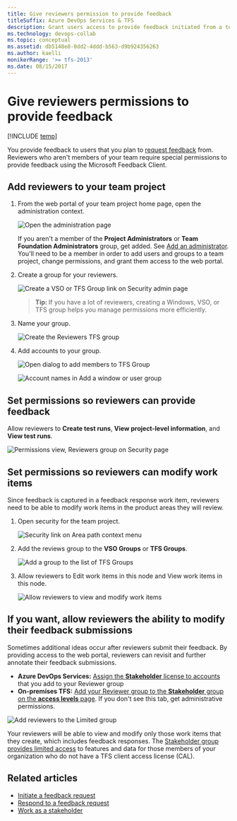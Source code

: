 ```yaml
---
title: Give reviewers permission to provide feedback
titleSuffix: Azure DevOps Services & TFS  
description: Grant users access to provide feedback initiated from a team project in Azure DevOps Services & Team Foundation Server 
ms.technology: devops-collab
ms.topic: conceptual
ms.assetid: db5148e8-0dd2-4ddd-b563-d9b924356263  
ms.author: kaelli
monikerRange: '>= tfs-2013'
ms.date: 08/15/2017
---
```


# Give reviewers permissions to provide feedback

[!INCLUDE [temp](../../includes/version-vsts-tfs-all-versions.md)]

You provide feedback to users that you plan to [request feedback](get-feedback.md) from. Reviewers who aren't members of your team require special permissions to provide feedback using the Microsoft Feedback Client.

## Add reviewers to your team project

1.  From the web portal of your team project home page, open the administration context.

    ![Open the administration page](media/ALM_CAL_OpenAdminPage.png)

    If you aren't a member of the **Project Administrators** or **Team Foundation Administrators** group, get added. See [Add an administrator](../../organizations/security/set-project-collection-level-permissions.md). You'll need to be a member in order to add users and groups to a team project, change permissions, and grant them access to the web portal.

2.  Create a group for your reviewers.

    ![Create a VSO or TFS Group link on Security admin page ](media/ALM_GP_CreateTFSGroup.png)

    > <b>Tip: </b> If you have a lot of reviewers, creating a Windows, VSO, or TFS group helps you manage permissions more efficiently.

3.  Name your group.

    ![Create the Reviewers TFS group ](media/ALM_GP_NameGroup.png)

4.  Add accounts to your group.

    ![Open dialog to add members to TFS Group ](media/ALM_GP_AddAccounts.png)

    ![Account names in Add a window or user group](media/ALM_GP_AddUser.png)

## Set permissions so reviewers can provide feedback

Allow reviewers to **Create test runs**, **View project-level information**, and **View test runs**.

![Permissions view, Reviewers group on Security page ](media/ALM_GP_SetPermsProvide.png)

## Set permissions so reviewers can modify work items

Since feedback is captured in a feedback response work item, reviewers need to be able to modify work items in the product areas they will review.

1.  Open security for the team project.

    ![Security link on Area path context menu ](media/ALM_GP_SetPermsModify_Open.png)

2.  Add the reviews group to the **VSO Groups** or **TFS Groups**.

    ![Add a group to the list of TFS Groups ](media/ALM_GP_SetPermsModify_Add.png)

3.  Allow reviewers to Edit work items in this node and View work items in this node.

    ![Allow reviewers to view and modify work items ](media/ALM_GP_SetPermsModify_Edit.png)

## If you want, allow reviewers the ability to modify their feedback submissions

Sometimes additional ideas occur after reviewers submit their feedback. By providing access to the web portal, reviewers can revisit and further annotate their feedback submissions.

- **Azure DevOps Services:** [Assign the **Stakeholder** license to accounts](../../organizations/accounts/add-organization-users.md) that you add to your Reviewer group
- **On-premises TFS:** [Add your Reviewer group to the **Stakeholder** group on the **access levels** page](../../organizations/security/change-access-levels.md). If you don't see this tab, get administrative permissions.

![Add reviewers to the Limited group](media/ALM_GP_ModifyFeedback.png)

Your reviewers will be able to view and modify only those work items that they create, which includes feedback responses. The [Stakeholder group provides limited access](../../organizations/security/get-started-stakeholder.md) to features and data for those members of your organization who do not have a TFS client access license (CAL).

## Related articles

- [Initiate a feedback request](get-feedback.md)
- [Respond to a feedback request](give-feedback.md)
- [Work as a stakeholder](../../organizations/security/get-started-stakeholder.md)
